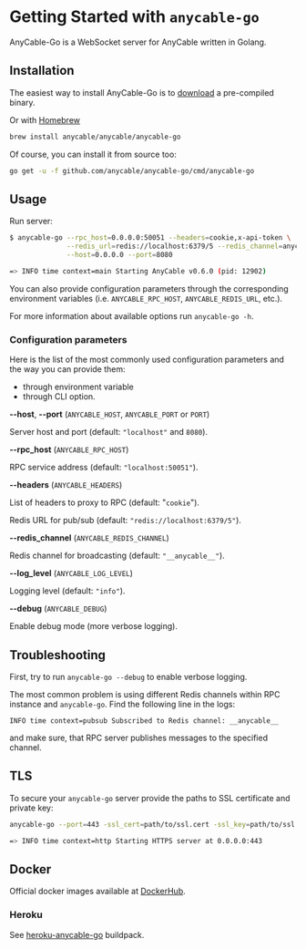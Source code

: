 # Getting Started with `anycable-go`

AnyCable-Go is a WebSocket server for AnyCable written in Golang.

## Installation

The easiest way to install AnyCable-Go is to [download](https://github.com/anycable/anycable-go/releases) a pre-compiled binary.

Or with [Homebrew](https://brew.sh/)

```sh
brew install anycable/anycable/anycable-go
```

Of course, you can install it from source too:

```sh
go get -u -f github.com/anycable/anycable-go/cmd/anycable-go
```

## Usage

Run server:

```sh
$ anycable-go --rpc_host=0.0.0.0:50051 --headers=cookie,x-api-token \
              --redis_url=redis://localhost:6379/5 --redis_channel=anycable \
              --host=0.0.0.0 --port=8080

=> INFO time context=main Starting AnyCable v0.6.0 (pid: 12902)
```

You can also provide configuration parameters through the corresponding environment variables (i.e. `ANYCABLE_RPC_HOST`, `ANYCABLE_REDIS_URL`, etc.).

For more information about available options run `anycable-go -h`.

### Configuration parameters

Here is the list of the most commonly used configuration parameters and the way you can provide them:
- through environment variable
- through CLI option.

**--host**, **--port** (`ANYCABLE_HOST`, `ANYCABLE_PORT` or `PORT`)

Server host and port (default: `"localhost"` and `8080`).

**--rpc_host** (`ANYCABLE_RPC_HOST`)

RPC service address (default: `"localhost:50051"`).

**--headers** (`ANYCABLE_HEADERS`)

List of headers to proxy to RPC (default: "`cookie`").

Redis URL for pub/sub (default: `"redis://localhost:6379/5"`).

**--redis_channel** (`ANYCABLE_REDIS_CHANNEL`)

Redis channel for broadcasting (default: `"__anycable__"`).

**--log_level** (`ANYCABLE_LOG_LEVEL`)

Logging level (default: `"info"`).


**--debug** (`ANYCABLE_DEBUG`)

Enable debug mode (more verbose logging).

## Troubleshooting

First, try to run `anycable-go --debug` to enable verbose logging.

The most common problem is using different Redis channels within RPC instance and `anycable-go`. Find the following line in the logs:

```
INFO time context=pubsub Subscribed to Redis channel: __anycable__
```

and make sure, that RPC server publishes messages to the specified channel.

## TLS

To secure your `anycable-go` server provide the paths to SSL certificate and private key:

```sh
anycable-go --port=443 -ssl_cert=path/to/ssl.cert -ssl_key=path/to/ssl.key

=> INFO time context=http Starting HTTPS server at 0.0.0.0:443
```

## Docker

Official docker images available at [DockerHub](https://hub.docker.com/r/anycable/anycable-go/).

### Heroku

See [heroku-anycable-go](https://github.com/anycable/heroku-anycable-go) buildpack.
